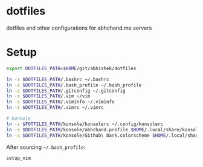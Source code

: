dotfiles
===========

dotfiles and other configurations for abhchand.me servers

# Setup

```bash
export DOTFILES_PATH=$HOME/git/abhishek/dotfiles

ln -s $DOTFILES_PATH/.bashrc ~/.bashrc
ln -s $DOTFILES_PATH/.bash_profile ~/.bash_profile
ln -s $DOTFILES_PATH/.gitconfig ~/.gitconfig
ln -s $DOTFILES_PATH/.vim ~/vim
ln -s $DOTFILES_PATH/.viminfo ~/.viminfo
ln -s $DOTFILES_PATH/.vimrc ~/.vimrc

# konsole
ln -s $FOTFILES_PATH/konsole/konsolerc ~/.config/konsolerc
ln -s $DOTFILES_PATH/konsole/abhchand.profile $HOME/.local/share/konsole/abhchand.profile
ln -s $DOTFILES_PATH/konsole/Github\ Dark.colorscheme $HOME/.local/share/konsole/Github\ Dark.colorscheme
```

After sourcing `~/.bash_profile`:

```bash
setup_vim
```
